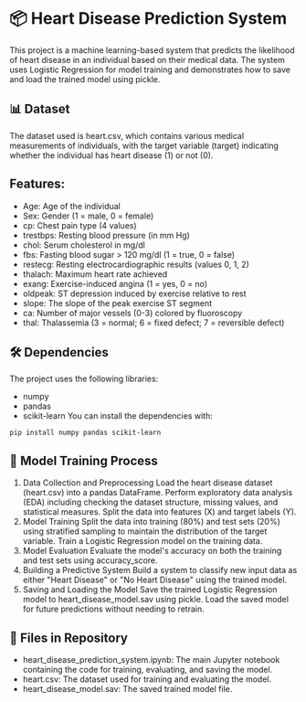 # 📦 Heart Disease Prediction System
This project is a machine learning-based system that predicts the likelihood of heart disease in an individual based on their medical data. The system uses Logistic Regression for model training and demonstrates how to save and load the trained model using pickle.

## 📊 Dataset
The dataset used is heart.csv, which contains various medical measurements of individuals, with the target variable (target) indicating whether the individual has heart disease (1) or not (0).

## Features:
- Age: Age of the individual
- Sex: Gender (1 = male, 0 = female)
- cp: Chest pain type (4 values)
- trestbps: Resting blood pressure (in mm Hg)
- chol: Serum cholesterol in mg/dl
- fbs: Fasting blood sugar > 120 mg/dl (1 = true, 0 = false)
- restecg: Resting electrocardiographic results (values 0, 1, 2)
- thalach: Maximum heart rate achieved
- exang: Exercise-induced angina (1 = yes, 0 = no)
- oldpeak: ST depression induced by exercise relative to rest
- slope: The slope of the peak exercise ST segment
- ca: Number of major vessels (0-3) colored by fluoroscopy
- thal: Thalassemia (3 = normal; 6 = fixed defect; 7 = reversible defect)


## 🛠️ Dependencies
The project uses the following libraries:

- numpy
- pandas
- scikit-learn
You can install the dependencies with:

```
pip install numpy pandas scikit-learn
```

## 🚀 Model Training Process
1. Data Collection and Preprocessing
Load the heart disease dataset (heart.csv) into a pandas DataFrame.
Perform exploratory data analysis (EDA) including checking the dataset structure, missing values, and statistical measures.
Split the data into features (X) and target labels (Y).
2. Model Training
Split the data into training (80%) and test sets (20%) using stratified sampling to maintain the distribution of the target variable.
Train a Logistic Regression model on the training data.
3. Model Evaluation
Evaluate the model's accuracy on both the training and test sets using accuracy_score.
4. Building a Predictive System
Build a system to classify new input data as either "Heart Disease" or "No Heart Disease" using the trained model.
5. Saving and Loading the Model
Save the trained Logistic Regression model to heart_disease_model.sav using pickle.
Load the saved model for future predictions without needing to retrain.

## 📂 Files in Repository
- heart_disease_prediction_system.ipynb: The main Jupyter notebook containing the code for training, evaluating, and saving the model.
- heart.csv: The dataset used for training and evaluating the model.
- heart_disease_model.sav: The saved trained model file.
  
